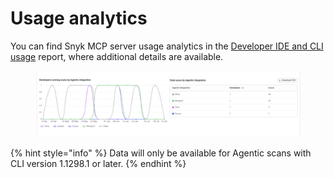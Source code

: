 # Usage analytics

You can find Snyk MCP server usage analytics in the [Developer IDE and CLI usage](../../../../manage-issues/reporting/available-snyk-reports.md#developer-ide-and-cli-usage) report, where additional details are available.

<figure><img src="../../../../.gitbook/assets/image (107).png" alt=""><figcaption></figcaption></figure>

{% hint style="info" %}
Data will only be available for Agentic scans with CLI version 1.1298.1 or later.
{% endhint %}
